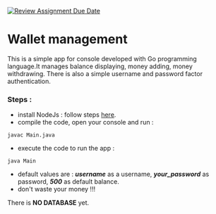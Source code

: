 [![Review Assignment Due Date](https://classroom.github.com/assets/deadline-readme-button-24ddc0f5d75046c5622901739e7c5dd533143b0c8e959d652212380cedb1ea36.svg)](https://classroom.github.com/a/hy8NMZUz)

# Wallet management

This is a simple app for console developed with Go programming language.It manages balance displaying, money adding, money withdrawing. There is also a simple username and password factor authentication.

### Steps :

- install NodeJs : follow steps [here](https://www.java.com/fr/download/help/download_options_fr.html).
- compile the code, open your console and run :
```
javac Main.java
```
- execute the code to run the app :
```
java Main
```
- default values are : ***username*** as a username, ***your_password*** as password, ***500*** as default balance.
- don't waste your money !!!

There is __NO DATABASE__ yet.